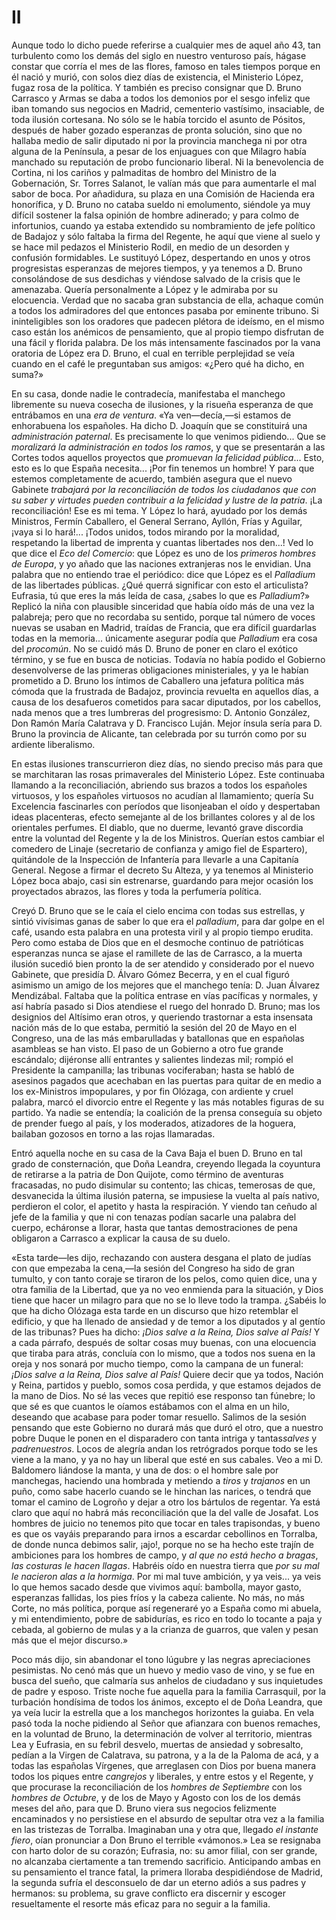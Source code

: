# II

Aunque todo lo dicho puede referirse a cualquier mes de aquel año 43, tan
turbulento como los demás del siglo en nuestro venturoso país, hágase constar
que corría el mes de las flores, famoso en tales tiempos porque en él nació
y murió, con solos diez días de existencia, el Ministerio López, fugaz rosa de
la política. Y también es preciso consignar que D. Bruno Carrasco y Armas se
daba a todos los demonios por el sesgo infeliz que iban tomando sus negocios en
Madrid, cementerio vastísimo, insaciable, de toda ilusión cortesana. No sólo se
le había torcido el asunto de Pósitos, después de haber gozado esperanzas de
pronta solución, sino que no hallaba medio de salir diputado ni por la
provincia manchega ni por otra alguna de la Península, a pesar de los enjuagues
con que Milagro había manchado su reputación de probo funcionario liberal. Ni
la benevolencia de Cortina, ni los cariños y palmaditas de hombro del Ministro
de la Gobernación, Sr. Torres Salanot, le valían más que para aumentarle el mal
sabor de boca. Por añadidura, su plaza en una Comisión de Hacienda era
honorífica, y D. Bruno no cataba sueldo ni emolumento, siéndole ya muy difícil
sostener la falsa opinión de hombre adinerado; y para colmo de infortunios,
cuando ya estaba extendido su nombramiento de jefe político de Badajoz y sólo
faltaba la firma del Regente, he aquí que viene al suelo y se hace mil pedazos
el Ministerio Rodil, en medio de un desorden y confusión formidables. Le
sustituyó López, despertando en unos y otros progresistas esperanzas de mejores
tiempos, y ya tenemos a D. Bruno consolándose de sus desdichas y viéndose
salvado de la crisis que le amenazaba. Quería personalmente a López y le
admiraba por su elocuencia. Verdad que no sacaba gran substancia de ella,
achaque común a todos los admiradores del que entonces pasaba por eminente
tribuno. Si ininteligibles son los oradores que padecen plétora de ideísmo, en
el mismo caso están los anémicos de pensamiento, que al propio tiempo disfrutan
de una fácil y florida palabra. De los más intensamente fascinados por la vana
oratoria de López era D. Bruno, el cual en terrible perplejidad se veía cuando
en el café le preguntaban sus amigos: «¿Pero qué ha dicho, en suma?»

En su casa, donde nadie le contradecía, manifestaba el manchego libremente su
nueva cosecha de ilusiones, y la risueña esperanza de que entrábamos en una
*era de ventura*. «Ya ven—decía,—si estamos de enhorabuena los españoles. Ha
dicho D. Joaquín que se constituirá una *administración paternal*. Es
precisamente lo que venimos pidiendo... Que se *moralizará la administración en
todos los ramos*, y que se presentarán a las Cortes todos aquellos proyectos
que *promuevan la felicidad pública*... Esto, esto es lo que España necesita...
¡Por fin tenemos un hombre! Y para que estemos completamente de acuerdo,
también asegura que el nuevo Gabinete *trabajará por la reconciliación de todos
los ciudadanos que con su saber y virtudes pueden contribuir a la felicidad
y lustre de la patria*. ¡La reconciliación! Ese es mi tema. Y López lo hará,
ayudado por los demás Ministros, Fermín Caballero, el General Serrano, Ayllón,
Frías y Aguilar, ¡vaya si lo hará!... ¡Todos unidos, todos mirando por la
moralidad, respetando la libertad de imprenta y cuantas libertades nos den...!
Ved lo que dice el *Eco del Comercio*: que López es uno de los *primeros
hombres de Europa*, y yo añado que las naciones extranjeras nos le envidian.
Una palabra que no entiendo trae el periódico: dice que López es el *Palladium*
de las libertades públicas. ¿Qué querrá significar con esto el articulista?
Eufrasia, tú que eres la más leída de casa, ¿sabes lo que es *Palladium*?»
Replicó la niña con plausible sinceridad que había oído más de una vez la
palabreja; pero que no recordaba su sentido, porque tal número de voces nuevas
se usaban en Madrid, traídas de Francia, que era difícil guardarlas todas en la
memoria... únicamente asegurar podía que *Palladium* era cosa del *procomún*.
No se cuidó más D. Bruno de poner en claro el exótico término, y se fue en
busca de noticias. Todavía no había podido el Gobierno desenvolverse de las
primeras obligaciones ministeriales, y ya le habían prometido a D. Bruno los
íntimos de Caballero una jefatura política más cómoda que la frustrada de
Badajoz, provincia revuelta en aquellos días, a causa de los desafueros
cometidos para sacar diputados, por los cabellos, nada menos que a tres
lumbreras del progresismo: D. Antonio González, Don Ramón María Calatrava y D.
Francisco Luján. Mejor ínsula sería para D. Bruno la provincia de Alicante, tan
celebrada por su turrón como por su ardiente liberalismo.

En estas ilusiones transcurrieron diez días, no siendo preciso más para que se
marchitaran las rosas primaverales del Ministerio López. Este continuaba
llamando a la reconciliación, abriendo sus brazos a todos los españoles
virtuosos, y los españoles virtuosos no acudían al llamamiento; quería Su
Excelencia fascinarles con períodos que lisonjeaban el oído y despertaban ideas
placenteras, efecto semejante al de los brillantes colores y al de los
orientales perfumes. El diablo, que no duerme, levantó grave discordia entre la
voluntad del Regente y la de los Ministros. Querían estos cambiar el comedero
de Linaje (secretario de confianza y amigo fiel de Espartero), quitándole de la
Inspección de Infantería para llevarle a una Capitanía General. Negose a firmar
el decreto Su Alteza, y ya tenemos al Ministerio López boca abajo, casi sin
estrenarse, guardando para mejor ocasión los proyectados abrazos, las flores
y toda la perfumería política.

Creyó D. Bruno que se le caía el cielo encima con todas sus estrellas, y sintió
vivísimas ganas de saber lo que era el *palladium*, para dar golpe en el café,
usando esta palabra en una protesta viril y al propio tiempo erudita. Pero como
estaba de Dios que en el desmoche continuo de patrióticas esperanzas nunca se
ajase el ramillete de las de Carrasco, a la muerta ilusión sucedió bien pronto
la de ser atendido y considerado por el nuevo Gabinete, que presidía D. Álvaro
Gómez Becerra, y en el cual figuró asimismo un amigo de los mejores que el
manchego tenía: D. Juan Álvarez Mendizábal. Faltaba que la política entrase en
vías pacíficas y normales, y así habría pasado si Dios atendiese el ruego del
honrado D. Bruno; mas los designios del Altísimo eran otros, y queriendo
trastornar a esta insensata nación más de lo que estaba, permitió la sesión del
20 de Mayo en el Congreso, una de las más embarulladas y batallonas que en
españolas asambleas se han visto. El paso de un Gobierno a otro fue grande
escándalo; dijéronse allí entrantes y salientes lindezas mil; rompió el
Presidente la campanilla; las tribunas vociferaban; hasta se habló de asesinos
pagados que acechaban en las puertas para quitar de en medio a los ex-Ministros
impopulares, y por fin Olózaga, con ardiente y cruel palabra, marcó el divorcio
entre el Regente y las más notables figuras de su partido. Ya nadie se
entendía; la coalición de la prensa conseguía su objeto de prender fuego al
país, y los moderados, atizadores de la hoguera, bailaban gozosos en torno
a las rojas llamaradas.

Entró aquella noche en su casa de la Cava Baja el buen D. Bruno en tal grado de
consternación, que Doña Leandra, creyendo llegada la coyuntura de retirarse
a la patria de Don Quijote, como término de aventuras fracasadas, no pudo
disimular su contento; las chicas, temerosas de que, desvanecida la última
ilusión paterna, se impusiese la vuelta al país nativo, perdieron el color, el
apetito y hasta la respiración. Y viendo tan ceñudo al jefe de la familia y que
ni con tenazas podían sacarle una palabra del cuerpo, echáronse a llorar, hasta
que tantas demostraciones de pena obligaron a Carrasco a explicar la causa de
su duelo.

«Esta tarde—les dijo, rechazando con austera desgana el plato de judías con que
empezaba la cena,—la sesión del Congreso ha sido de gran tumulto, y con tanto
coraje se tiraron de los pelos, como quien dice, una y otra familia de la
Libertad, que ya no veo enmienda para la situación, y Dios tiene que hacer un
milagro para que no se lo lleve todo la trampa. ¿Sabéis lo que ha dicho Olózaga
esta tarde en un discurso que hizo retemblar el edificio, y que ha llenado de
ansiedad y de temor a los diputados y al gentío de las tribunas? Pues ha dicho:
*¡Dios salve a la Reina, Dios salve al País!* Y a cada párrafo, después de
soltar cosas muy buenas, con una elocuencia que tiraba para atrás, concluía con
lo mismo, que a todos nos suena en la oreja y nos sonará por mucho tiempo, como
la campana de un funeral: *¡Dios salve a la Reina, Dios salve al País!* Quiere
decir que ya todos, Nación y Reina, partidos y pueblo, somos cosa perdida,
y que estamos dejados de la mano de Dios. No sé las veces que repitió ese
responso tan fúnebre; lo que sé es que cuantos le oíamos estábamos con el alma
en un hilo, deseando que acabase para poder tomar resuello. Salimos de la
sesión pensando que este Gobierno no durará más que duró el otro, que a nuestro
pobre Duque le ponen en el disparadero con tanta intriga y tantas*salves*
y *padrenuestros*. Locos de alegría andan los retrógrados porque todo se les
viene a la mano, y ya no hay un liberal que esté en sus cabales. Veo a mi D.
Baldomero liándose la manta, y una de dos: o el hombre sale por manchegas,
haciendo una hombrada y metiendo a *tiros* y *trajanos* en un puño, como sabe
hacerlo cuando se le hinchan las narices, o tendrá que tomar el camino de
Logroño y dejar a otro los bártulos de regentar. Ya está claro que aquí no
habrá más reconciliación que la del valle de Josafat. Los hombres de juicio no
tenemos pito que tocar en tales trapisondas, y bueno es que os vayáis
preparando para irnos a escardar cebollinos en Torralba, de donde nunca debimos
salir, ¡ajo!, porque no se ha hecho este trajín de ambiciones para los hombres
de campo, y *al que no está hecho a bragas*, *las costuras le hacen llagas*.
Habréis oído en nuestra tierra que *por su mal le nacieron alas a la hormiga*.
Por mi mal tuve ambición, y ya veis... ya veis lo que hemos sacado desde que
vivimos aquí: bambolla, mayor gasto, esperanzas fallidas, los pies fríos y la
cabeza caliente. No más, no más Corte, no más política, porque así regeneraré
yo a España como mi abuela, y mi entendimiento, pobre de sabidurías, es rico en
todo lo tocante a paja y cebada, al gobierno de mulas y a la crianza de
guarros, que valen y pesan más que el mejor discurso.»

Poco más dijo, sin abandonar el tono lúgubre y las negras apreciaciones
pesimistas. No cenó más que un huevo y medio vaso de vino, y se fue en busca
del sueño, que calmaría sus anhelos de ciudadano y sus inquietudes de padre
y esposo. Triste noche fue aquella para la familia Carrasquil, por la turbación
hondísima de todos los ánimos, excepto el de Doña Leandra, que ya veía lucir la
estrella que a los manchegos horizontes la guiaba. En vela pasó toda la noche
pidiendo al Señor que afianzara con buenos remaches, en la voluntad de Bruno,
la determinación de volver al territorio, mientras Lea y Eufrasia, en su febril
desvelo, muertas de ansiedad y sobresalto, pedían a la Virgen de Calatrava, su
patrona, y a la de la Paloma de acá, y a todas las españolas Vírgenes, que
arreglasen con Dios por buena manera todos los piques entre *cangrejos*
y liberales, y entre estos y el Regente, y que procurase la reconciliación de
los *hombres de Septiembre* con los *hombres de Octubre*, y de los de Mayo
y Agosto con los de los demás meses del año, para que D. Bruno viera sus
negocios felizmente encaminados y no persistiese en el absurdo de sepultar otra
vez a la familia en las tristezas de Torralba. Imaginaban una y otra que,
llegado *el instante fiero*, oían pronunciar a Don Bruno el terrible «vámonos.»
Lea se resignaba con harto dolor de su corazón; Eufrasia, no: su amor filial,
con ser grande, no alcanzaba ciertamente a tan tremendo sacrificio. Anticipando
ambas en su pensamiento el trance fatal, la primera lloraba despidiéndose de
Madrid, la segunda sufría el desconsuelo de dar un eterno adiós a sus padres
y hermanos: su problema, su grave conflicto era discernir y escoger
resueltamente el resorte más eficaz para no seguir a la familia.
